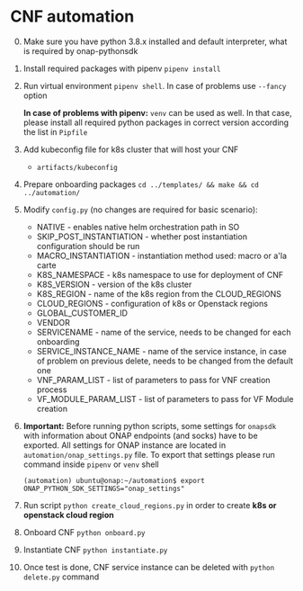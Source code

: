 # CNF automation

0. Make sure you have python 3.8.x installed and default interpreter, what is required by onap-pythonsdk
1. Install required packages with pipenv `pipenv install`
2. Run virtual environment `pipenv shell`. In case of problems use `--fancy` option
   
   **In case of problems with pipenv:** `venv` can be used as well. In that case, please install all required python packages in correct version according the list in `Pipfile`
3. Add kubeconfig file for k8s cluster that will host your CNF
   - `artifacts/kubeconfig`
4. Prepare onboarding packages `cd ../templates/ && make && cd ../automation/`
5. Modify `config.py` (no changes are required for basic scenario):
   - NATIVE - enables native helm orchestration path in SO
   - SKIP_POST_INSTANTIATION - whether post instantiation configuration should be run
   - MACRO_INSTANTIATION - instantiation method used: macro or a'la carte
   - K8S_NAMESPACE - k8s namespace to use for deployment of CNF
   - K8S_VERSION - version of the k8s cluster
   - K8S_REGION - name of the k8s region from the CLOUD_REGIONS 
   - CLOUD_REGIONS - configuration of k8s or Openstack regions
   - GLOBAL_CUSTOMER_ID
   - VENDOR
   - SERVICENAME - name of the service, needs to be changed for each onboarding
   - SERVICE_INSTANCE_NAME - name of the service instance, in case of problem on previous delete, needs to be changed from the default one
   - VNF_PARAM_LIST - list of parameters to pass for VNF creation process
   - VF_MODULE_PARAM_LIST - list of parameters to pass for VF Module creation
6. __Important:__ Before running python scripts, some settings for `onapsdk` with information about ONAP endpoints (and socks) have to be exported. 
   All settings for ONAP instance are located in `automation/onap_settings.py` file. To export that settings please run command inside `pipenv` or `venv` shell
   ```shell
   (automation) ubuntu@onap:~/automation$ export ONAP_PYTHON_SDK_SETTINGS="onap_settings"
   ```
7. Run script `python create_cloud_regions.py` in order to create **k8s or openstack cloud region**
8. Onboard CNF `python onboard.py`
9. Instantiate CNF `python instantiate.py`
10. Once test is done, CNF service instance can be deleted with `python delete.py` command

